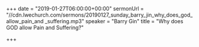 +++
date = "2019-01-27T06:00:00+00:00"
sermonUrl = "//cdn.lwechurch.com/sermons/20190127_sunday_barry_jin_why_does_god_allow_pain_and _suffering.mp3"
speaker = "Barry Gin"
title = "Why does GOD allow Pain and Suffering?"

+++
